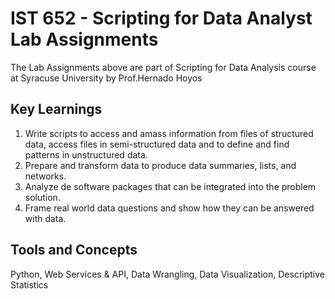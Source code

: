 # IST 652 - Scripting for Data Analyst Lab Assignments
The Lab Assignments above are part of Scripting for Data Analysis course at Syracuse University by Prof.Hernado Hoyos

## Key Learnings
1. Write scripts to access and amass information from files of structured data, access files in semi-structured data and to define and find patterns in unstructured data.
2. Prepare and transform data to produce data summaries, lists, and networks.
3. Analyze de software packages that can be integrated into the problem solution.
4. Frame real world data questions and show how they can be answered with data.

## Tools and Concepts
Python, Web Services & API, Data Wrangling, Data Visualization, Descriptive Statistics
